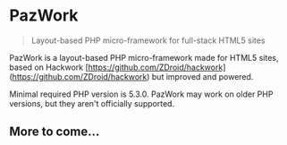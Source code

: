 # PazWork

> Layout-based PHP micro-framework for full-stack HTML5 sites

PazWork is a layout-based PHP micro-framework made for HTML5 sites, based on Hackwork [https://github.com/ZDroid/hackwork] (https://github.com/ZDroid/hackwork) but improved and powered.

Minimal required PHP version is 5.3.0. PazWork may work on older PHP versions, but they aren't officially supported.

## More to come...
